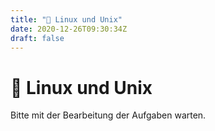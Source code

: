 ```yaml
---
title: "🐧 Linux und Unix"
date: 2020-12-26T09:30:34Z
draft: false
---
```


# 🐧 Linux und Unix

Bitte mit der Bearbeitung der Aufgaben warten.
